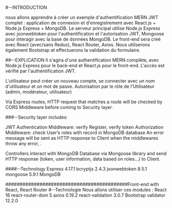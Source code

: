 #--INTRODUCTION 

nous allons apprendre à créer un exemple d'authentification MERN JWT complet : 
application de connexion et d'enregistrement avec React.js + Node.js Express + MongoDB. 
Le serveur principal utilise Node.js Express avec jsonwebtoken pour l'authentification 
et l'autorisation JWT, Mongoose pour interagir avec la base de données MongoDB.
Le front-end sera créé avec React (avec/sans Redux), React Router, Axios.
Nous utiliserons également Bootstrap et effectuerons la validation du formulaire.

##--EXPLICATION
Il s'agira d'une authentification MERN complète, avec Node.js Express pour le back-end et React.js pour le front-end. 
L'accès est vérifié par l'authentification JWT.

L'utilisateur peut créer un nouveau compte, se connecter avec un nom d'utilisateur et un mot de passe.
Autorisation par le rôle de l'Utilisateur (admin, modérateur, utilisateur)

Via Express routes, HTTP request that matches a route will be checked by CORS Middleware before coming to Security layer.

###--Security layer includes:

JWT Authentication Middleware: verify Register, verify token
Authorization Middleware: check User’s roles with record in MongoDB database
An error message will be sent as HTTP response to Client when the middlewares throw any error, .

Controllers interact with MongoDB Database via Mongoose library and send HTTP response (token, user information, data based on roles…) to Client.

####--Technology
Express 4.17.1
bcryptjs 2.4.3
jsonwebtoken 8.5.1
mongoose 5.9.1
MongoDB



###########################################Front-end with React, React Router
#--Technologie
Nous allons utiliser ces modules :
React 16
react-router-dom 5
axios 0.19.2
react-validation 3.0.7
Bootstrap 
validator 12.2.0
